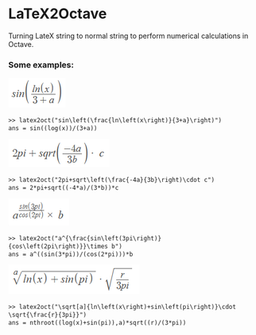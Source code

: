 # LaTeX2Octave

Turning LateX string to normal string to perform numerical calculations in Octave.

### Some examples:

![eq1](https://github.com/squarematr1x/LaTeX2Octave/blob/master/equations/eq1.png?raw=true)

```
>> latex2oct("sin\left(\frac{ln\left(x\right)}{3+a}\right)")
ans = sin((log(x))/(3+a))
```

![eq2](https://github.com/squarematr1x/LaTeX2Octave/blob/master/equations/eq2.png?raw=true)

```
>> latex2oct("2pi+sqrt\left(\frac{-4a}{3b}\right)\cdot c")
ans = 2*pi+sqrt((-4*a)/(3*b))*c
```
![eq3](https://github.com/squarematr1x/LaTeX2Octave/blob/master/equations/eq3.png?raw=true)

```
>> latex2oct("a^{\frac{sin\left(3pi\right)}{cos\left(2pi\right)}}\times b")
ans = a^((sin(3*pi))/(cos(2*pi)))*b
```
![eq4](https://github.com/squarematr1x/LaTeX2Octave/blob/master/equations/eq4.png?raw=true)

```
>> latex2oct("\sqrt[a]{ln\left(x\right)+sin\left(pi\right)}\cdot \sqrt{\frac{r}{3pi}}")
ans = nthroot((log(x)+sin(pi)),a)*sqrt((r)/(3*pi))
```
